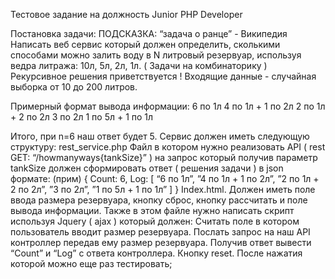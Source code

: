 Тестовое задание на должность Junior PHP Developer

Постановка задачи: ПОДСКАЗКА: “задача о ранце” - Википедия 
	Написать веб сервис который должен определить, сколькими способами можно залить воду в N литровый резервуар, используя ведра литража: 10л, 5л, 2л, 1л.
( Задачи на комбинаторику )
Рекурсивное решения приветствуется !
Входящие данные - случайная выборка от 10 до 200 литров.

Примерный формат вывода информации:	
6 по 1л
4 по 1л + 1 по 2л
2 по 1л + 2 по 2л
3 по 2л
1 по 5л + 1 по 1л

Итого, при n=6 наш ответ будет 5.
Сервис должен иметь следующую структуру: 
rest_service.php Файл в котором нужно реализовать API ( rest GET: “/howmanyways{tankSize}” ) на запрос который получив параметр tankSize должен сформировать ответ ( решения задачи ) в json формате:  (прим)
{
Count: 6,
Log: [
“6 по 1л”,
”4 по 1л + 1 по 2л”,
”2 по 1л + 2 по 2л”,
”3 по 2л”,
”1 по 5л + 1 по 1л”
]
}
Index.html. Должен иметь поле ввода размера резервуара, кнопку сброс, кнопку рассчитать и поле вывода информации. Также в этом файле нужно написать скрипт используя Jquery ( ajax ) который должен:
Считать поле в котором пользователь вводит размер резервуара.
Послать запрос на наш API контроллер передав ему размер резервуара.
Получив ответ вывести “Count” и “Log” c ответа контроллера.
Кнопку reset. После нажатия которой можно еще раз тестировать;
